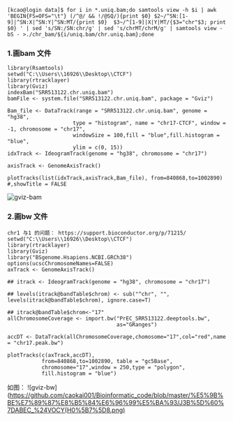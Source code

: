 ``` bam 添加chr
[kcao@login data]$ for i in *.uniq.bam;do samtools view -h $i | awk 'BEGIN{FS=OFS="\t"} (/^@/ && !/@SQ/){print $0} $2~/^SN:[1-9]|^SN:X|^SN:Y|^SN:MT/{print $0}  $3~/^[1-9]|X|Y|MT/{$3="chr"$3; print $0} ' | sed 's/SN:/SN:chr/g' | sed 's/chrMT/chrM/g' | samtools view -bS - >./chr_bam/${i/uniq.bam/chr.uniq.bam};done
````

### 1.画bam 文件
```
library(Rsamtools)
setwd("C:\\Users\\16926\\Desktop\\CTCF")
library(rtracklayer)
library(Gviz)
indexBam("SRR513122.chr.uniq.bam")
bamFile <- system.file("SRR513122.chr.uniq.bam", package = "Gviz")

Bam_file <- DataTrack(range = "SRR513122.chr.uniq.bam", genome = "hg38",
                     type = "histogram", name = "chr17-CTCF", window = -1, chromosome = "chr17",
                     windowSize = 100,fill = "blue",fill.histogram = "blue",
                     ylim = c(0, 15))
idxTrack <- IdeogramTrack(genome = "hg38", chromosome = "chr17")

axisTrack <- GenomeAxisTrack()

plotTracks(list(idxTrack,axisTrack,Bam_file), from=840868,to=1002890) #,showTitle = FALSE
```
![gviz-bam](https://github.com/caokai001/Bioinformatic_code/blob/master/%E5%9B%BE%E7%89%87%E8%B5%84%E6%96%99%E5%BA%93/gviz-bam.png)

### 2.画bw 文件
```
chr1 与1 的问题： https://support.bioconductor.org/p/71215/
setwd("C:\\Users\\16926\\Desktop\\CTCF")
library(rtracklayer)
library(Gviz)
library("BSgenome.Hsapiens.NCBI.GRCh38")
options(ucscChromosomeNames=FALSE)
axTrack <- GenomeAxisTrack()

## itrack <- IdeogramTrack(genome = "hg38", chromosome = "chr17")

## levels(itrack@bandTable$chrom) <- sub("^chr", "", levels(itrack@bandTable$chrom), ignore.case=T)

## itrack@bandTable$chrom<-"17"
allChromosomeCoverage <- import.bw("PrEC_SRR513122.deeptools.bw",
                                   as="GRanges") 

accDT <- DataTrack(allChromosomeCoverage,chomosome="17",col="red",name = "chr17.peak.bw") 

plotTracks(c(axTrack,accDT), 
           from=840868,to=1002890, table = "gc5Base", 
           chromosome="17",window = 250,type = "polygon",
           fill.histogram = "blue")
```
如图：
![gviz-bw](https://github.com/caokai001/Bioinformatic_code/blob/master/%E5%9B%BE%E7%89%87%E8%B5%84%E6%96%99%E5%BA%93/J3B%5D%60%7DABEC_%24VOCY(H0%5B7%5D8.png)
